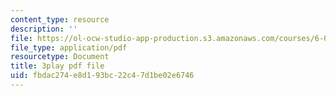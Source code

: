 ```yaml
---
content_type: resource
description: ''
file: https://ol-ocw-studio-app-production.s3.amazonaws.com/courses/6-003-signals-and-systems-fall-2011/fbdac274e8d193bc22c47d1be02e6746_TeVSxZgIHAA.pdf
file_type: application/pdf
resourcetype: Document
title: 3play pdf file
uid: fbdac274-e8d1-93bc-22c4-7d1be02e6746
---
```


